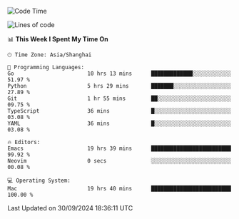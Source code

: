<!--START_SECTION:waka-->
![Code Time](http://img.shields.io/badge/Code%20Time-2%2C213%20hrs%2027%20mins-blue)

![Lines of code](https://img.shields.io/badge/From%20Hello%20World%20I%27ve%20Written-308.1%20thousand%20lines%20of%20code-blue)

📊 **This Week I Spent My Time On** 

```text
🕑︎ Time Zone: Asia/Shanghai

💬 Programming Languages: 
Go                       10 hrs 13 mins      █████████████░░░░░░░░░░░░   51.97 % 
Python                   5 hrs 29 mins       ███████░░░░░░░░░░░░░░░░░░   27.89 % 
Git                      1 hr 55 mins        ██░░░░░░░░░░░░░░░░░░░░░░░   09.75 % 
TypeScript               36 mins             █░░░░░░░░░░░░░░░░░░░░░░░░   03.08 % 
YAML                     36 mins             █░░░░░░░░░░░░░░░░░░░░░░░░   03.08 % 

🔥 Editors: 
Emacs                    19 hrs 39 mins      █████████████████████████   99.92 % 
Neovim                   0 secs              ░░░░░░░░░░░░░░░░░░░░░░░░░   00.08 % 

💻 Operating System: 
Mac                      19 hrs 40 mins      █████████████████████████   100.00 % 
```


 Last Updated on 30/09/2024 18:36:11 UTC
<!--END_SECTION:waka-->
